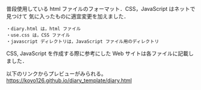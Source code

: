 普段使用している html ファイルのフォーマット．CSS，JavaScript はネットで見つけて
気に入ったものに適宜変更を加えました．

	・diary.html は，html ファイル
	・use.css は，CSS ファイル
	・javascript ディレクトリは，JavaScript ファイル用のディレクトリ

CSS, JavaScript を作成する際に参考にした Web サイトは各ファイルに記載しました．

以下のリンクからプレビューがみられる。
https://koyo126.github.io/diary_template/diary.html
